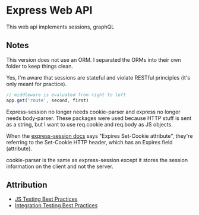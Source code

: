 # Express Web API 

This web api implements sessions, graphQL 

## Notes

This version does not use an ORM. I separated the ORMs into their own folder to keep things clean.

Yes, I'm aware that sessions are stateful and violate RESTful principles (it's only meant for practice).

```js
// middleware is evaluated from right to left
app.get('route', second, first) 
```

Express-session no longer needs cookie-parser and express no longer needs body-parser. These packages were used because HTTP stuff is sent as a string, but I want to use req.cookie and req.body as JS objects.

When the [express-session docs](https://expressjs.com/en/resources/middleware/session.html) says "Expires Set-Cookie attribute", they're referring to the Set-Cookie HTTP header, which has an Expires field (attribute).

cookie-parser is the same as express-session except it stores the session information on the client and not the server.

## Attribution

- [JS Testing Best Practices](https://github.com/goldbergyoni/javascript-testing-best-practices)
- [Integration Testing Best Practices](https://github.com/testjavascript/nodejs-integration-tests-best-practices)
